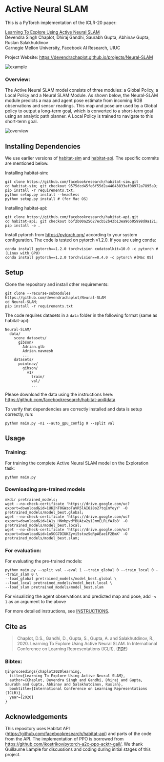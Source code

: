 
# Active Neural SLAM
This is a PyTorch implementation of the ICLR-20 paper:

[Learning To Explore Using Active Neural SLAM](https://openreview.net/pdf?id=HklXn1BKDH)<br />
Devendra Singh Chaplot, Dhiraj Gandhi, Saurabh Gupta, Abhinav Gupta, Ruslan Salakhutdinov<br />
Carnegie Mellon University, Facebook AI Research, UIUC

Project Website: https://devendrachaplot.github.io/projects/Neural-SLAM

![example](./docs/example.gif)

### Overview:
The Active Neural SLAM model consists of three modules: a Global Policy, a Local Policy and a Neural SLAM Module. 
As shown below, the Neural-SLAM module predicts a map and agent pose estimate from incoming RGB observations and 
sensor readings. This map and pose are used by a Global policy to output a long-term goal, which is converted to 
a short-term goal using an analytic path planner. A Local Policy is trained to navigate to this short-term goal.

![overview](./docs/overview.png)


## Installing Dependencies
We use earlier versions of [habitat-sim](https://github.com/facebookresearch/habitat-sim) and [habitat-api](https://github.com/facebookresearch/habitat-api). The specific commits are mentioned below.

Installing habitat-sim:
```
git clone https://github.com/facebookresearch/habitat-sim.git
cd habitat-sim; git checkout 9575dcd45fe6f55d2a44043833af08972a7895a9; 
pip install -r requirements.txt; 
python setup.py install --headless
python setup.py install # (for Mac OS)

```

Installing habitat-api:
```
git clone https://github.com/facebookresearch/habitat-api.git
cd habitat-api; git checkout b5f2b00a25627ecb52b43b13ea96b05998d9a121; 
pip install -e .
```

Install pytorch from https://pytorch.org/ according to your system configuration. The code is tested on pytorch v1.2.0. If you are using conda:
```
conda install pytorch==1.2.0 torchvision cudatoolkit=10.0 -c pytorch #(Linux with GPU)
conda install pytorch==1.2.0 torchvision==0.4.0 -c pytorch #(Mac OS)
```

## Setup
Clone the repository and install other requirements:
```
git clone --recurse-submodules https://github.com/devendrachaplot/Neural-SLAM
cd Neural-SLAM;
pip install -r requirements.txt
```

The code requires datasets in a `data` folder in the following format (same as habitat-api):
```
Neural-SLAM/
  data/
    scene_datasets/
      gibson/
        Adrian.glb
        Adrian.navmesh
        ...
    datasets/
      pointnav/
        gibson/
          v1/
            train/
            val/
            ...
```
Please download the data using the instructions here: https://github.com/facebookresearch/habitat-api#data

To verify that dependencies are correctly installed and data is setup correctly, run:
```
python main.py -n1 --auto_gpu_config 0 --split val
```


## Usage

### Training:
For training the complete Active Neural SLAM model on the Exploration task:
```
python main.py
```

### Downloading pre-trained models
```
mkdir pretrained_models;
wget --no-check-certificate 'https://drive.google.com/uc?export=download&id=1UK2hT0GWzoTaVR5lAI6i8o27tqEmYeyY' -O pretrained_models/model_best.global;
wget --no-check-certificate 'https://drive.google.com/uc?export=download&id=1A1s_HNnbpvdYBUAiw2y1JmmELRLfAJb8' -O pretrained_models/model_best.local;
wget --no-check-certificate 'https://drive.google.com/uc?export=download&id=1o5OG7DIUKZyvi5stozSqRpAEae1F2BmX' -O pretrained_models/model_best.slam;
```

### For evaluation:
For evaluating the pre-trained models:
```
python main.py --split val --eval 1 --train_global 0 --train_local 0 --train_slam 0 \
--load_global pretrained_models/model_best.global \
--load_local pretrained_models/model_best.local \
--load_slam pretrained_models/model_best.slam 
```

For visualizing the agent observations and predicted map and pose, add `-v 1` as an argument to the above

For more detailed instructions, see [INSTRUCTIONS](./docs/INSTRUCTIONS.md).


## Cite as
>Chaplot, D.S., Gandhi, D., Gupta, S., Gupta, A. and Salakhutdinov, R., 2020. Learning To Explore Using Active Neural SLAM. In International Conference on Learning Representations (ICLR). ([PDF](https://openreview.net/pdf?id=HklXn1BKDH))

### Bibtex:
```
@inproceedings{chaplot2020learning,
  title={Learning To Explore Using Active Neural SLAM},
  author={Chaplot, Devendra Singh and Gandhi, Dhiraj and Gupta, Saurabh and Gupta, Abhinav and Salakhutdinov, Ruslan},
  booktitle={International Conference on Learning Representations (ICLR)},
  year={2020}
}
```

## Acknowledgements
This repository uses Habitat API (https://github.com/facebookresearch/habitat-api) and parts of the code from the API.
The implementation of PPO is borrowed from https://github.com/ikostrikov/pytorch-a2c-ppo-acktr-gail/.
We thank Guillaume Lample for discussions and coding during initial stages of this project.
